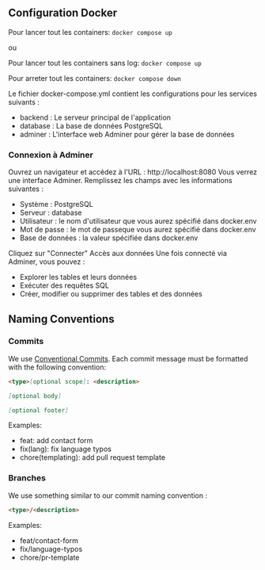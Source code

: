 ## Configuration Docker

Pour lancer tout les containers: `docker compose up`

ou

Pour lancer tout les containers sans log: `docker compose up`

Pour arreter tout les containers: `docker compose down`

Le fichier docker-compose.yml contient les configurations pour les services suivants :

- backend : Le serveur principal de l'application
- database : La base de données PostgreSQL
- adminer : L'interface web Adminer pour gérer la base de données

### Connexion à Adminer

Ouvrez un navigateur et accédez à l'URL : http://localhost:8080
Vous verrez une interface Adminer. Remplissez les champs avec les informations suivantes :

- Système : PostgreSQL
- Serveur : database
- Utilisateur : le nom d'utilisateur que vous aurez spécifié dans docker.env
- Mot de passe : le mot de passeque vous aurez spécifié dans docker.env
- Base de données : la valeur spécifiée dans docker.env

Cliquez sur "Connecter"
Accès aux données
Une fois connecté via Adminer, vous pouvez :

- Explorer les tables et leurs données
- Exécuter des requêtes SQL
- Créer, modifier ou supprimer des tables et des données

## Naming Conventions

### Commits

We use [Conventional Commits](https://www.conventionalcommits.org/en/v1.0.0-beta.2/). Each commit message must be formatted with the following convention:

```md
<type>[optional scope]: <description>

[optional body]

[optional footer]
```

Examples:

- feat: add contact form
- fix(lang): fix language typos
- chore(templating): add pull request template

### Branches

We use something similar to our commit naming convention :

```md
<type>/<description>
```

Examples:

- feat/contact-form
- fix/language-typos
- chore/pr-template
